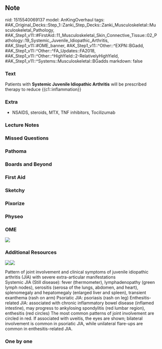 ## Note
nid: 1515540069137
model: AnKingOverhaul
tags: #AK_Original_Decks::Step_1::Zanki_Step_Decks::Zanki_Musculoskeletal::Musculoskeletal_Pathology, #AK_Step1_v11::#FirstAid::11_Musculoskeletal_Skin_Connective_Tissue::02_Pathology::19_Systemic_Juvenile_Idiopathic_Arthritis, #AK_Step1_v11::#OME_banner, #AK_Step1_v11::^Other::^EXPN::BGadd, #AK_Step1_v11::^Other::^FA_Updates::FA2018, #AK_Step1_v11::^Other::^HighYield::2-RelativelyHighYield, #AK_Step1_v11::^Systems::Musculoskeletal::BGadds
markdown: false

### Text
Patients with <b>Systemic Juvenile Idiopathic Arthritis</b> will be
prescribed therapy to reduce {{c1::inflammation}}

### Extra
- NSAIDS, steroids, MTX, TNF inhibitors, Tocilizumab

### Lecture Notes


### Missed Questions


### Pathoma


### Boards and Beyond


### First Aid


### Sketchy


### Pixorize


### Physeo


### OME
<div class="ome-widget">
  <a href="https://onlinemeded.org?ref=anki"><img src=
  "_OME_AnkiFlashcards_General_7.png"></a>
</div>

### Additional Resources
<img src="big_5c65226173d9e.jpg"><img src=
"paste-e3c6fa08660fd7f24843dbac7cdf8d1ef3e7f191.jpg">
<div>
  <div>
    <div>
      Pattern of joint involvement and clinical symptoms of
      juvenile idiopathic arthritis (JIA) with severe
      extra-articular manifestations
    </div>
  </div>
  <div>
    <div>
      <div>
        Systemic JIA (Still disease): fever (thermometer),
        lymphadenopathy (green lymph nodes), serositis (serosa of
        the lungs, abdomen, and heart), splenomegaly and
        hepatomegaly (enlarged liver and spleen), transient
        exanthema (rash on arm) Psoriatic JIA: psoriasis (rash on
        leg) Enthesitis-related JIA: associated with chronic
        inflammatory bowel disease (inflamed intestine), may
        progress to ankylosing spondylitis (red lumbar region),
        enthesitis (red circles) The most common patterns of joint
        involvement are circled in red. If associated with uveitis,
        the eyes are shown; bilateral involvement is common in
        psoriatic JIA, while unilateral flare-ups are common in
        enthesitis-related JIA.
      </div>
    </div>
  </div>
</div>

### One by one

